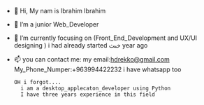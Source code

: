 - 👋 Hi, My nam is Ibrahim Ibrahim
- 👀 I’m a junior Web_Developer
- 🌱 I’m currently focusing on (Front_End_Development and UX/UI designing ) 
      i had already started خىث year ago
- 📫 you can contact me:
        my email:hdrekko@gmail.com
        My_Phone_Numper:+963994422232
        i have whatsapp too
      
      OH i forgot....
        i am a desktop_applecaton_developer using Python 
        I have three years experience in this field
